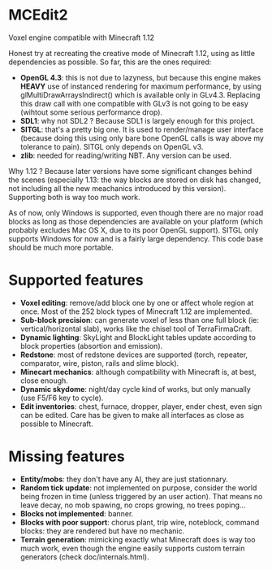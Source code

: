# MCEdit2
Voxel engine compatible with Minecraft 1.12

Honest try at recreating the creative mode of Minecraft 1.12, using as little dependencies as possible. So far, this are the ones required:
* **OpenGL 4.3**: this is not due to lazyness, but because this engine makes **HEAVY** use of instanced rendering for maximum performance, by using glMultiDrawArraysIndirect() which is available only in GLv4.3. Replacing this draw call with one compatible with GLv3 is not going to be easy (wihtout some serious performance drop).
* **SDL1**: why not SDL2 ? Because SDL1 is largely enough for this project.
* **SITGL**: that's a pretty big one. It is used to render/manage user interface (because doing this using only bare bone OpenGL calls is way above my tolerance to pain). SITGL only depends on OpenGL v3.
* **zlib**: needed for reading/writing NBT. Any version can be used.

Why 1.12 ? Because later versions have some significant changes behind the scenes (especially 1.13: the way blocks are stored on disk has changed, not including all the new meachanics introduced by this version). Supporting both is way too much work.

As of now, only Windows is supported, even though there are no major road blocks as long as those dependencies are available on your platform (which probably excludes Mac OS X, due to its poor OpenGL support). SITGL only supports Windows for now and is a fairly large dependency. This code base should be much more portable.

# Supported features

* **Voxel editing**: remove/add block one by one or affect whole region at once. Most of the 252 block types of Minecraft 1.12 are implemented.
* **Sub-block precision**: can generate voxel of less than one full block (ie: vertical/horizontal slab), works like the chisel tool of TerraFirmaCraft.
* **Dynamic lighting**: SkyLight and BlockLight tables update according to block properties (absortion and emission).
* **Redstone**: most of redstone devices are supported (torch, repeater, comparator, wire, piston, rails and slime block).
* **Minecart mechanics**: although compatibility with Minecraft is, at best, close enough.
* **Dynamic skydome**: night/day cycle kind of works, but only manually (use F5/F6 key to cycle).
* **Edit inventories**: chest, furnace, dropper, player, ender chest, even sign can be edited. Care has be given to make all interfaces as close as possible to Minecraft.

# Missing features
* **Entity/mobs**: they don't have any AI, they are just stationnary.
* **Random tick update**: not implemented on purpose, consider the world being frozen in time (unless triggered by an user action). That means no leave decay, no mob spawing, no crops growing, no trees poping...
* **Blocks not implemented**: banner.
* **Blocks with poor support**: chorus plant, trip wire, noteblock, command blocks: they are rendered but have no mechanic.
* **Terrain generation**: mimicking exactly what Minecraft does is way too much work, even though the engine easily supports custom terrain generators (check doc/internals.html).
